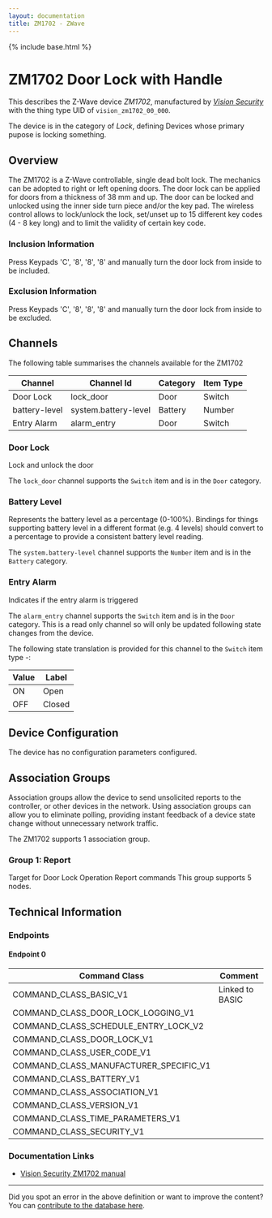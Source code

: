 ```yaml
---
layout: documentation
title: ZM1702 - ZWave
---
```


{% include base.html %}

# ZM1702 Door Lock with Handle
This describes the Z-Wave device *ZM1702*, manufactured by *[Vision Security](http://www.visionsecurity.com.tw/)* with the thing type UID of ```vision_zm1702_00_000```.

The device is in the category of *Lock*, defining Devices whose primary pupose is locking something.

## Overview

The ZM1702 is a Z-Wave controllable, single dead bolt lock. The mechanics can be adopted to right or left opening doors. The door lock can be applied for doors from a thickness of 38 mm and up. The door can be locked and unlocked using the inner side turn piece and/or the key pad. The wireless control allows to lock/unlock the lock, set/unset up to 15 different key codes (4 - 8 key long) and to limit the validity of certain key code.

### Inclusion Information

Press Keypads 'C', '8', '8', '8' and manually turn the door lock from inside to be included.

### Exclusion Information

Press Keypads 'C', '8', '8', '8' and manually turn the door lock from inside to be excluded.

## Channels

The following table summarises the channels available for the ZM1702

| Channel | Channel Id | Category | Item Type |
|---------|------------|----------|-----------|
| Door Lock | lock_door | Door | Switch | 
| battery-level | system.battery-level | Battery | Number |
| Entry Alarm | alarm_entry | Door | Switch | 

### Door Lock

Lock and unlock the door

The ```lock_door``` channel supports the ```Switch``` item and is in the ```Door``` category.

### Battery Level

Represents the battery level as a percentage (0-100%). Bindings for things supporting battery level in a different format (e.g. 4 levels) should convert to a percentage to provide a consistent battery level reading.

The ```system.battery-level``` channel supports the ```Number``` item and is in the ```Battery``` category.

### Entry Alarm

Indicates if the entry alarm is triggered
        

The ```alarm_entry``` channel supports the ```Switch``` item and is in the ```Door``` category. This is a read only channel so will only be updated following state changes from the device.

The following state translation is provided for this channel to the ```Switch``` item type -:

| Value | Label     |
|-------|-----------|
| ON | Open |
| OFF | Closed |



## Device Configuration

The device has no configuration parameters configured.

## Association Groups

Association groups allow the device to send unsolicited reports to the controller, or other devices in the network. Using association groups can allow you to eliminate polling, providing instant feedback of a device state change without unnecessary network traffic.

The ZM1702 supports 1 association group.

### Group 1: Report

Target for Door Lock Operation Report commands
This group supports 5 nodes.

## Technical Information

### Endpoints

#### Endpoint 0

| Command Class | Comment |
|---------------|---------|
| COMMAND_CLASS_BASIC_V1| Linked to BASIC|
| COMMAND_CLASS_DOOR_LOCK_LOGGING_V1| |
| COMMAND_CLASS_SCHEDULE_ENTRY_LOCK_V2| |
| COMMAND_CLASS_DOOR_LOCK_V1| |
| COMMAND_CLASS_USER_CODE_V1| |
| COMMAND_CLASS_MANUFACTURER_SPECIFIC_V1| |
| COMMAND_CLASS_BATTERY_V1| |
| COMMAND_CLASS_ASSOCIATION_V1| |
| COMMAND_CLASS_VERSION_V1| |
| COMMAND_CLASS_TIME_PARAMETERS_V1| |
| COMMAND_CLASS_SECURITY_V1| |

### Documentation Links

* [Vision Security ZM1702 manual](http://www.cd-jackson.com/zwave_device_uploads/411/zm1702.pdf)

---

Did you spot an error in the above definition or want to improve the content?
You can [contribute to the database here](http://www.cd-jackson.com/index.php/zwave/zwave-device-database/zwave-device-list/devicesummary/411).
